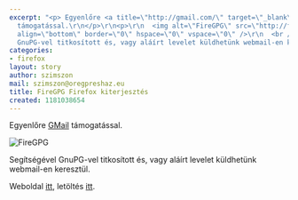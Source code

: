 ```yaml
---
excerpt: "<p> Egyenlőre <a title=\"http://gmail.com/\" target=\"_blank\" href=\"http://gmail.com/\">GMail</a>
  támogatással.\r\n</p>\r\n<p>\r\n  <img alt=\"FireGPG\" src=\"http://firegpg.tuxfamily.org/images/little_screenshot.jpg\"
  align=\"bottom\" border=\"0\" hspace=\"0\" vspace=\"0\" />\r\n  <br />\r\n</p>\r\n<p>Segítségével
  GnuPG-vel titkosított és, vagy aláírt levelet küldhetünk webmail-en keresztül.\r\n</p>"
categories:
- firefox
layout: story
author: szimszon
mail: szimszon@oregpreshaz.eu
title: FireGPG Firefox kiterjesztés
created: 1181038654
---
```

<p> Egyenlőre <a title="http://gmail.com/" target="_blank" href="http://gmail.com/">GMail</a> támogatással.
</p>
<p>
  <img alt="FireGPG" src="http://firegpg.tuxfamily.org/images/little_screenshot.jpg" align="bottom" border="0" hspace="0" vspace="0" />
  <br />
</p>
<p>Segítségével GnuPG-vel titkosított és, vagy aláírt levelet küldhetünk webmail-en keresztül.
</p>
<p>Weboldal <a title="http://firegpg.tuxfamily.org/" target="_blank" href="http://firegpg.tuxfamily.org/">itt</a>, letöltés <a title="http://firegpg.tuxfamily.org/stable/firegpg.xpi" href="http://firegpg.tuxfamily.org/stable/firegpg.xpi">itt</a>.
  <br />
</p>
<p>&nbsp;
</p>
